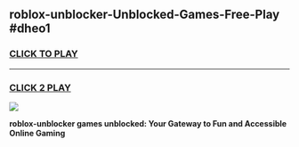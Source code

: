 
## roblox-unblocker-Unblocked-Games-Free-Play #dheo1
<h3>
<a href="https://us.freeplayer.one?title=roblox-unblocker&ref=9M">CLICK TO PLAY</a></h3>
<hr>

<h3>
<a href="https://us.freeplayer.one?title=roblox-unblocker&ref=9M">CLICK 2 PLAY</a>
  
</h3>

<a href="https://us.freeplayer.one?title=roblox-unblocker&ref=9M"><img src="https://clearcache.store/games.png"></a>


**roblox-unblocker games unblocked: Your Gateway to Fun and Accessible Online Gaming**
